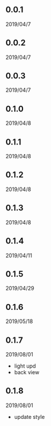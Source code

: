 ## 0.0.1 
 2019/04/7
## 0.0.2 
 2019/04/7
## 0.0.3 
 2019/04/7
## 0.1.0 
 2019/04/8
## 0.1.1 
 2019/04/8
## 0.1.2 
 2019/04/8
## 0.1.3 
 2019/04/8
## 0.1.4 
 2019/04/11
## 0.1.5 
 2019/04/29
## 0.1.6 
 2019/05/18
## 0.1.7 
 2019/08/01
 - light upd
 - back view
## 0.1.8
 2019/08/01
 - update style